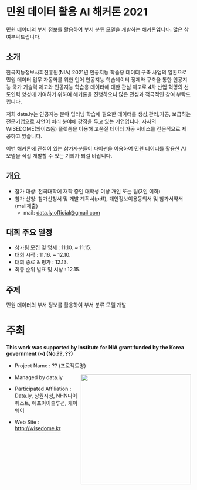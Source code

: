 # 민원 데이터 활용 AI 해커톤 2021
민원 데이터의 부서 정보를 활용하여 부서 분류 모델을 개발하는 해커톤입니다. 많은 참여부탁드립니다.

## 소개
한국지능정보사회진흥원(NIA) 2021년 인공지능 학습용 데이터 구축 사업의 일환으로 민원 데이터 업무 자동화를 위한 언어 인공지능 학습데이터 정제와 구축을 통한 인공지능 국가 기술력 제고와 인공지능 학습용 데이터에 대한 관심 제고로 4차 산업 혁명의 선도인력 양성에 기여하기 위하여 해커톤을 진행하오니 많은 관심과 적극적인 참여 부탁드립니다.

저희 data.ly는 인공지능 분야 딥러닝 학습에 필요한 데이터를 생성,관리,가공, 보급하는 전문기업으로 자연어 처리 분야에 강점을 두고 있는 기업입니다. 자사의 WISEDOME(와이즈돔) 플랫폼을 이용해 고품질 데이터 가공 서비스를 전문적으로 제공하고 있습니다.

이번 해커톤에 관심이 있는 참가자분들이 파이썬을 이용하여 민원 데이터를 활용한 AI 모델을 직접 개발할 수 있는 기회가 되길 바랍니다.

## 개요
+ 참가 대상: 전국대학에 재학 중인 대학생 이상 개인 또는 팀(3인 이하)
+ 참가 신청: 참가신청서 및 개발 계획서(pdf), 개인정보이용동의서 및 참가서약서(mail제출)
  - mail: data.ly.official@gmail.com
  
## 대회 주요 일정
+ 참가팀 모집 및 명세 : 11.10. ~ 11.15.
+ 대회 시작 : 11.16. ~ 12.10.
+ 대회 종료 & 평가 : 12.13.
+ 최종 순위 발표 및 시상 : 12.15.

## 주제
민원 데이터의 부서 정보를 활용하여 부서 분류 모델 개발

# 주최 

**This work was supported by Institute for NIA grant funded by the Korea government (~) (No.??, ??)**

+ Project Name : ?? (프로젝트명)

+ Managed by data.ly <img align="right" src="http://wisedome.kr/static/img/logo_dataly.png" width=300px>

+ Participated Affiliation : Data.ly, 창원시청, NHN다이퀘스트, 에프아이솔루션, 케이웨어  

+ Web Site : <http://wisedome.kr>

